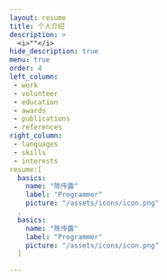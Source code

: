 ```yaml
---
layout: resume
title: 个人介绍
description: >
  <i>""</i>
hide_description: true
menu: true
order: 4
left_column:
 - work
 - volunteer
 - education  
 - awards
 - publications
 - references
right_column:
 - languages
 - skills
 - interests
resume:[
  basics:
    name: "陈传露" 
    label: "Programmer"
    picture: "/assets/icons/icon.png"
  ,
  basics:
    name: "陈传露" 
    label: "Programmer"
    picture: "/assets/icons/icon.png"  
  ]  

---
```

